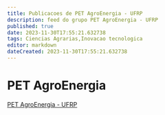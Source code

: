 ```yaml
---
title: Publicacoes de PET AgroEnergia - UFRP
description: feed do grupo PET AgroEnergia - UFRP
published: true
date: 2023-11-30T17:55:21.632738
tags: Ciencias Agrarias,Inovacao tecnologica
editor: markdown
dateCreated: 2023-11-30T17:55:21.632738
---
```


# PET AgroEnergia
[PET AgroEnergia - UFRP](/grupo/67PETAgroEnergiaUFRP.md)